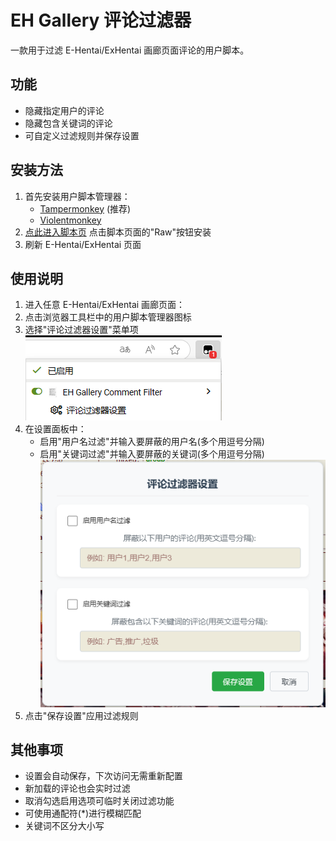 # EH Gallery 评论过滤器

一款用于过滤 E-Hentai/ExHentai 画廊页面评论的用户脚本。

## 功能
- 隐藏指定用户的评论
- 隐藏包含关键词的评论
- 可自定义过滤规则并保存设置

## 安装方法
1. 首先安装用户脚本管理器：
   - [Tampermonkey](https://www.tampermonkey.net/) (推荐)
   - [Violentmonkey](https://violentmonkey.github.io/)
2. [点此进入脚本页]([https://www.tampermonkey.net/](https://github.com/WWWA7/EH-GalleryCommentFilter/blob/main/EH%20Gallery%20Comment%20Filter-1.0.user.js))
   点击脚本页面的"Raw"按钮安装
4. 刷新 E-Hentai/ExHentai 页面

## 使用说明
1. 进入任意 E-Hentai/ExHentai 画廊页面：
2. 点击浏览器工具栏中的用户脚本管理器图标
3. 选择"评论过滤器设置"菜单项
![设置面板截图1](screenshot1.png)
5. 在设置面板中：
   - 启用"用户名过滤"并输入要屏蔽的用户名(多个用逗号分隔)
   - 启用"关键词过滤"并输入要屏蔽的关键词(多个用逗号分隔)
![设置面板截图2](screenshot2.png)
6. 点击"保存设置"应用过滤规则

## 其他事项
- 设置会自动保存，下次访问无需重新配置
- 新加载的评论也会实时过滤
- 取消勾选启用选项可临时关闭过滤功能
- 可使用通配符(*)进行模糊匹配
- 关键词不区分大小写


